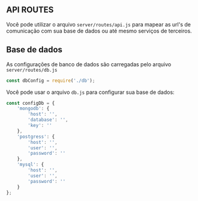 ## API ROUTES

Você pode utilizar o arquivo `server/routes/api.js` para mapear as url's de comunicação com sua base de dados ou até mesmo serviços de terceiros.

## Base de dados

As configurações de banco de dados são carregadas pelo arquivo `server/routes/db.js`

```js
const dbConfig = require('./db');
```
Você pode usar o arquivo `db.js` para configurar sua base de dados:

```js
const configDb = {
    'mongodb': {
        'host': '',
        'database': '',
        'key': ''
    },
    'postgress': {
        'host': '',
        'user': '',
        'password': ''
    },
    'mysql': {
        'host': '',
        'user': '',
        'password': ''
    }
};
```

